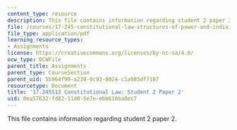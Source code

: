 ```yaml
---
content_type: resource
description: This file contains information regarding student 2 paper 2.
file: /courses/17-245-constitutional-law-structures-of-power-and-individual-rights-spring-2013/0ea57632fd8211d05e7eebb616ba0ec7_MIT17_245S13_Stu2Paper2.pdf
file_type: application/pdf
learning_resource_types:
- Assignments
license: https://creativecommons.org/licenses/by-nc-sa/4.0/
ocw_type: OCWFile
parent_title: Assignments
parent_type: CourseSection
parent_uid: 5b964f99-a239-0c93-8024-c1a985df7187
resourcetype: Document
title: '17.245S13 Constitutional Law: Student 2 Paper 2'
uid: 0ea57632-fd82-11d0-5e7e-ebb616ba0ec7
---
```

This file contains information regarding student 2 paper 2.